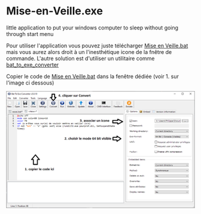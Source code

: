 # Mise-en-Veille.exe
little application to put your windows computer to sleep without going through start menu

Pour utiliser l'application vous pouvez juste télécharger [Mise en Veille.bat](https://github.com/echidne/Mise-en-Veille.exe/blob/main/Mise%20en%20Veille.bat) mais vous aurez alors droit à un l'inesthétique icone de la fnêtre de commande.
L'autre solution est d'utiliser un  utilitaire comme [bat_to_exe_converter](https://www.majorgeeks.com/files/details/bat_to_exe_converter.html)

Copier le code de [Mise en Veille.bat](https://github.com/echidne/Mise-en-Veille.exe/blob/main/Mise%20en%20Veille.bat) dans la fenêtre dédiée (voir 1. sur l'image ci dessous)

![battoexe2.png](https://github.com/echidne/Mise-en-Veille.exe/blob/main/battoexe2.png)

